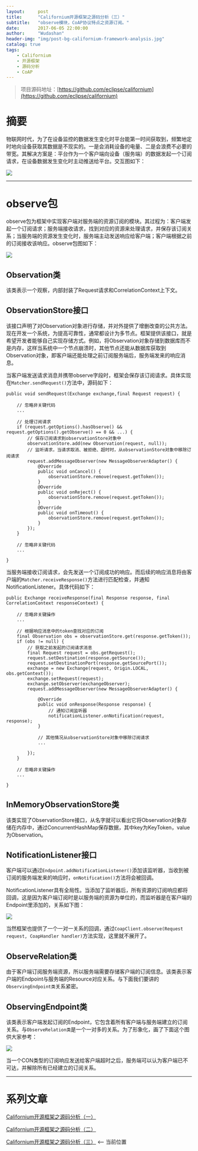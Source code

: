 ```yaml
---
layout:     post
title:      "Californium开源框架之源码分析（三）"
subtitle:   "observe模块，CoAP协议特点之资源订阅。"
date:       2017-06-05 22:00:00
author:     "Wudashan"
header-img: "img/post-bg-californium-framework-analysis.jpg"
catalog: true
tags:
    - Californium
    - 开源框架
    - 源码分析
    - CoAP
---
```


> 项目源码地址：[https://github.com/eclipse/californium](https://github.com/eclipse/californium)

# 摘要

物联网时代，为了在设备监控的数据发生变化时平台能第一时间获取到，频繁地定时地向设备获取其数据是不现实的。一是会消耗设备的电量、二是会浪费不必要的带宽。其解决方案是：平台作为一个客户端向设备（服务端）的数据发起一个订阅请求，在设备数据发生变化时主动推送给平台。交互图如下：

![](http://o7x0ygc3f.bkt.clouddn.com/Californium%E5%BC%80%E6%BA%90%E6%A1%86%E6%9E%B6%E5%88%86%E6%9E%90/%E8%AE%A2%E9%98%85%E5%85%B3%E7%B3%BB%E5%9B%BE.png)

----

# observe包

observe包为框架中实现客户端对服务端的资源订阅的模块。其过程为：客户端发起一个订阅请求；服务端接收请求，找到对应的资源来处理请求，并保存该订阅关系；当服务端的资源发生变化时，服务端主动发送响应给客户端；客户端根据之前的订阅接收该响应。observe包图如下：

![](http://o7x0ygc3f.bkt.clouddn.com/Californium%E5%BC%80%E6%BA%90%E6%A1%86%E6%9E%B6%E5%88%86%E6%9E%90/observe%E5%8C%85_01.png)

## Observation类

该类表示一个观察，内部封装了Request请求和CorrelationContext上下文。

## ObservationStore接口

该接口声明了对Observation对象进行存储，并对外提供了增删改查的公共方法。现在开发一个系统，为提高可靠性，通常都设计为多节点。框架提供该接口，就是希望开发者能够自己实现存储方式。例如，将Observation对象存储到数据库而不是内存，这样当系统中一个节点崩溃时，其他节点还能从数据库获取到Observation对象，即客户端还能处理之前订阅服务端后，服务端发来的响应消息。

当客户端发送请求消息并携带observe字段时，框架会保存该订阅请求。具体实现在`Matcher.sendRequest()`方法中，源码如下：

```
public void sendRequest(Exchange exchange,final Request request) {

    // 忽略非关键代码
    ...
    
    // 处理订阅请求
    if (request.getOptions().hasObserve() && request.getOptions().getObserve() == 0 && ...) {
        // 保存订阅请求到observationStore对象中
        observationStore.add(new Observation(request, null));
        // 监听请求，当请求取消、被拒绝、超时时，从observationStore对象中移除订阅请求
        request.addMessageObserver(new MessageObserverAdapter() {
            @Override
            public void onCancel() {
                observationStore.remove(request.getToken());
            }
            @Override
            public void onReject() {
                observationStore.remove(request.getToken());
            }
            @Override
            public void onTimeout() {
                observationStore.remove(request.getToken());
            }
        });
    }
    
    // 忽略非关键代码
    ...
    
}
```

当服务端接收订阅请求，会先发送一个订阅成功的响应。而后续的响应消息将由客户端的`Matcher.receiveResponse()`方法进行匹配检查，并通知NotificationListener。具体代码如下：

```
public Exchange receiveResponse(final Response response, final CorrelationContext responseContext) {

    // 忽略非关键操作
    ...
    
    // 根据响应消息中的token查找对应的订阅
    final Observation obs = observationStore.get(response.getToken());
    if (obs != null) {
        // 获取之前发起的订阅请求消息
        final Request request = obs.getRequest();
        request.setDestination(response.getSource());
        request.setDestinationPort(response.getSourcePort());
        exchange = new Exchange(request, Origin.LOCAL, obs.getContext());
        exchange.setRequest(request);
        exchange.setObserver(exchangeObserver);
        request.addMessageObserver(new MessageObserverAdapter() {

            @Override
            public void onResponse(Response response) {
                // 通知订阅监听器
                notificationListener.onNotification(request, response);
            }

            // 其他情况从observationStore对象中移除订阅请求
            ...

        });
    }
    
    // 忽略非关键操作
    ...

}
```

## InMemoryObservationStore类

该类实现了ObservationStore接口，从名字就可以看出它将Observation对象存储在内存中，通过ConcurrentHashMap保存数据，其中key为KeyToken，value为Observation。

## NotificationListener接口

客户端可以通过`Endpoint.addNotificationListener()`添加该监听器，当收到被订阅的服务端发来的响应时，`onNotification()`方法将会被回调。

NotificationListener具有全局性。当添加了监听器后，所有资源的订阅响应都将回调，这是因为客户端订阅时是以服务端的资源为单位的，而监听器是在客户端的Endpoint里添加的，关系如下图：

![](http://o7x0ygc3f.bkt.clouddn.com/Californium%E5%BC%80%E6%BA%90%E6%A1%86%E6%9E%B6%E5%88%86%E6%9E%90/notificationListener%E4%B8%8EResource.png)

当然框架也提供了一个一对一关系的回调，通过`CoapClient.observe(Request request, CoapHandler handler)`方法实现，这里就不展开了。

## ObserveRelation类

由于客户端订阅服务端资源，所以服务端需要存储客户端的订阅信息。该类表示客户端的Endpoint与服务端的Resource对应关系。与下面我们要讲的`ObservingEndpoint类`关系紧密。

## ObservingEndpoint类

该类表示客户端发起订阅的Endpoint，它包含着所有客户端与服务端建立的订阅关系。与`ObserveRelation类`是一个一对多的关系。为了形象化，画了下面这个图供大家参考：

![](http://o7x0ygc3f.bkt.clouddn.com/Californium%E5%BC%80%E6%BA%90%E6%A1%86%E6%9E%B6%E5%88%86%E6%9E%90/ObserveingEndpoint%E4%B8%8EObserveRelation.png)

当一个CON类型的订阅响应发送给客户端超时之后，服务端可以认为客户端已不可达，并解除所有已经建立的订阅关系。

---

# 系列文章

[Californium开源框架之源码分析（一）](http://wudashan.cn/2017/05/21/Californium-Framework-Analysis-01/) 

[Californium开源框架之源码分析（二）](http://wudashan.cn/2017/06/01/Californium-Framework-Analysis-02/) 

[Californium开源框架之源码分析（三）](http://wudashan.cn/2017/06/05/Californium-Framework-Analysis-03/) <-- 当前位置
